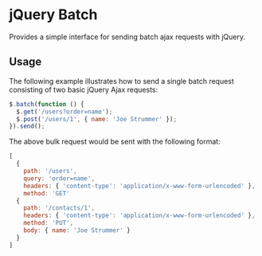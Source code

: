 # jQuery Batch

Provides a simple interface for sending batch ajax requests with jQuery.

## Usage

The following example illustrates how to send a single batch request consisting of two basic jQuery Ajax requests:

``` javascript
$.batch(function () {
  $.get('/users?order=name');
  $.post('/users/1', { name: 'Joe Strummer' });
}).send();
```

The above bulk request would be sent with the following format:

``` javascript
[
  {
    path: '/users',
    query: 'order=name',
    headers: { 'content-type': 'application/x-www-form-urlencoded' },
    method: 'GET'
  {
    path: '/contacts/1',
    headers: { 'content-type': 'application/x-www-form-urlencoded' },
    method: 'PUT',
    body: { name: 'Joe Strummer' }
  }
]
```
